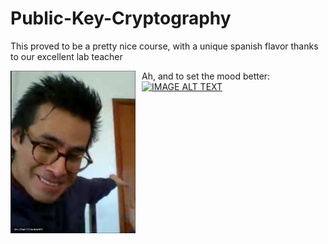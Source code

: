 # Public-Key-Cryptography

This proved to be a pretty nice course, 
with a unique spanish flavor thanks to our excellent lab teacher

<img src="https://github.com/StefanCsPurge/Public-Key-Cryptography/blob/main/Lab4_ElGamal_Cryptosystem/our_meme_boi.png"
     alt="si senor"
     style="width:200px;height:260px; float: left; margin-right: 10px;" />
     
Ah, and to set the mood better:
[![IMAGE ALT TEXT](http://img.youtube.com/vi/nVNAqNZcpB4/0.jpg)](http://www.youtube.com/watch?v=nVNAqNZcpB4 "Hotel California (Spanish Mix)")
